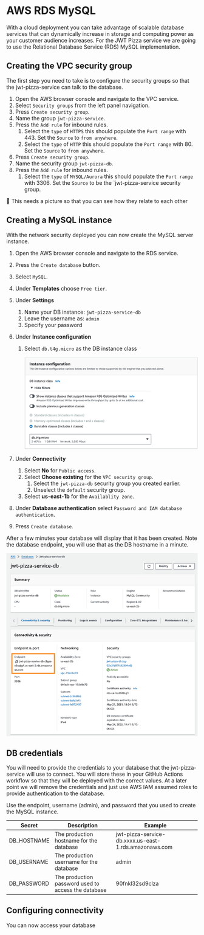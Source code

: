 # AWS RDS MySQL

With a cloud deployment you can take advantage of scalable database services that can dynamically increase in storage and computing power as your customer audience increases. For the JWT Pizza service we are going to use the Relational Database Service (RDS) MySQL implementation.

## Creating the VPC security group

The first step you need to take is to configure the security groups so that the jwt-pizza-service can talk to the database.

1. Open the AWS browser console and navigate to the VPC service.
1. Select `Security groups` from the left panel navigation.
1. Press `Create security group`.
1. Name the group `jwt-pizza-service`.
1. Press the `Add rule` for inbound rules.
   1. Select the `type` of `HTTPS` this should populate the `Port range` with 443. Set the `Source` to `from anywhere`.
   1. Select the `type` of `HTTP` this should populate the `Port range` with 80. Set the `Source` to `from anywhere`.
1. Press `Create security group`.
1. Name the security group `jwt-pizza-db`.
1. Press the `Add rule` for inbound rules.
   1. Select the `type` of `MYSQL/Aurora` this should populate the `Port range` with 3306. Set the `Source` to be the `jwt-pizza-service security group.

🚧 This needs a picture so that you can see how they relate to each other

## Creating a MySQL instance

With the network security deployed you can now create the MySQL server instance.

1. Open the AWS browser console and navigate to the RDS service.
1. Press the `Create database` button.
1. Select `MySQL`.
1. Under **Templates** choose `Free tier`.
1. Under **Settings**
   1. Name your DB instance: `jwt-pizza-service-db`
   1. Leave the username as: `admin`
   1. Specify your password
1. Under **Instance configuration**

   1. Select `db.t4g.micro` as the DB instance class

      ![RDS instance configuration](rdsInstanceConfiguration.png)

1. Under **Connectivity**
   1. Select **No** for `Public access`.
   1. Select **Choose existing** for the `VPC security group`.
      1. Select the `jwt-pizza-db` security group you created earlier.
      1. Unselect the `default` security group.
   1. Select **us-east-1b** for the `Availablity zone`.
1. Under **Database authentication** select `Password and IAM database authentication`.
1. Press `Create database`.

After a few minutes your database will display that it has been created. Note the database endpoint, you will use that as the DB hostname in a minute.

![database properties](databaseProperties.png)

## DB credentials

You will need to provide the credentials to your database that the jwt-pizza-service will use to connect. You will store these in your GitHub Actions workflow so that they will be deployed with the correct values. At a later point we will remove the credentials and just use AWS IAM assumed roles to provide authentication to the database.

Use the endpoint, username (admin), and password that you used to create the MySQL instance.

| Secret      | Description                                         | Example                                               |
| ----------- | --------------------------------------------------- | ----------------------------------------------------- |
| DB_HOSTNAME | The production hostname for the database            | jwt-pizza-service-db.xxxx.us-east-1.rds.amazonaws.com |
| DB_USERNAME | The production username for the database            | admin                                                 |
| DB_PASSWORD | The production password used to access the database | 90fnkl32sd9clza                                       |

## Configuring connectivity

You can now access your database
